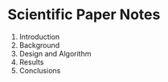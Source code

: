 Scientific Paper Notes
===

1. Introduction
2. Background
3. Design and Algorithm
4. Results
5. Conclusions
